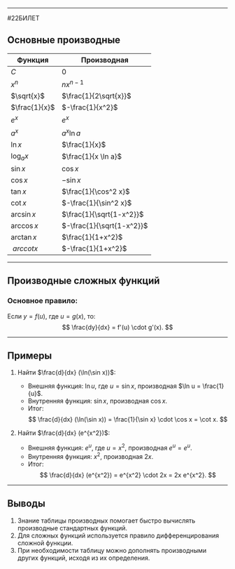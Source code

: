 

---
#22БИЛЕТ
## Основные производные

| Функция       | Производная               |
| ------------- | ------------------------- |
| $C$           | $0$                       |
| $x^n$         | $n x^{n-1}$               |
| $\sqrt{x}$    | $\frac{1}{2\sqrt{x}}$     |
| $\frac{1}{x}$ | $-\frac{1}{x^2}$          |
| $e^x$         | $e^x$                     |
| $a^x$         | $a^x \ln a$               |
| $\ln x$       | $\frac{1}{x}$             |
| $\log_a x$    | $\frac{1}{x \ln a}$       |
| $\sin x$      | $\cos x$                  |
| $\cos x$      | $-\sin x$                 |
| $\tan x$      | $\frac{1}{\cos^2 x}$      |
| $\cot x$      | $-\frac{1}{\sin^2 x}$     |
| $\arcsin x$   | $\frac{1}{\sqrt{1-x^2}}$  |
| $\arccos x$   | $-\frac{1}{\sqrt{1-x^2}}$ |
| $\arctan x$   | $\frac{1}{1+x^2}$         |
| $\ arccot x$  | $-\frac{1}{1+x^2}$        |

---

## Производные сложных функций

### Основное правило:  
Если $y = f(u)$, где $u = g(x)$, то:
$$
\frac{dy}{dx} = f'(u) \cdot g'(x).
$$

---

## Примеры

1. Найти $\frac{d}{dx} (\ln(\sin x))$:
   - Внешняя функция: $\ln u$, где $u = \sin x$, производная $\ln u = \frac{1}{u}$.
   - Внутренняя функция: $\sin x$, производная $\cos x$.
   - Итог:
     $$
     \frac{d}{dx} (\ln(\sin x)) = \frac{1}{\sin x} \cdot \cos x = \cot x.
     $$

2. Найти $\frac{d}{dx} (e^{x^2})$:
   - Внешняя функция: $e^u$, где $u = x^2$, производная $e^u = e^u$.
   - Внутренняя функция: $x^2$, производная $2x$.
   - Итог:
     $$
     \frac{d}{dx} (e^{x^2}) = e^{x^2} \cdot 2x = 2x e^{x^2}.
     $$

---

## Выводы

1. Знание таблицы производных помогает быстро вычислять производные стандартных функций.
2. Для сложных функций используется правило дифференцирования сложной функции.
3. При необходимости таблицу можно дополнять производными других функций, исходя из их определения.

